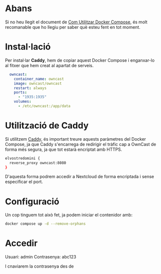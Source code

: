 # Abans
Si no heu llegit el document de [Com Utilitzar Docker Compose](https://github.com/Otorexer/SerLliure/tree/main/Tutorials/ComUtilitzarDockerCompose), és molt recomanable que ho llegiu per saber què esteu fent en tot moment.

# Instal·lació
Per instal·lar **Caddy**, hem de copiar aquest Docker Compose i enganxar-lo al fitxer que hem creat al apartat de serveis.

```yaml
  owncast:
    container_name: owncast
    image: owncast/owncast
    restart: always
    ports:
      - "1935:1935"
    volumes:
      - /etc/owncast:/app/data
```

# Utilització de Caddy
Si utilitzem [Caddy](https://github.com/Otorexer/SerLliure/tree/main/Serveis/Caddy), és important treure aquests paràmetres del Docker Compose, ja que Caddy s'encarrega de redirigir el tràfic cap a OwnCast de forma més segura, ja que tot estarà encriptat amb HTTPS.

```bash
elvostredomini {
  reverse_proxy owncast:8080
}
```

D'aquesta forma podrem accedir a Nextcloud de forma encriptada i sense especificar el port.

# Configuració
Un cop tinguem tot això fet, ja podem iniciar el contenidor amb:

```bash
docker compose up -d --remove-orphans
```
# Accedir
Usuari: admin
Contrasenya: abc123

I cnaviarem la contrasenya des de 